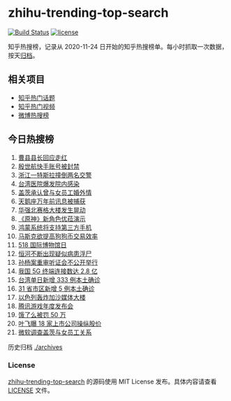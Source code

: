 # zhihu-trending-top-search

[![Build Status](https://github.com/justjavac/zhihu-trending-top-search/workflows/ci/badge.svg?branch=main)](https://github.com/justjavac/zhihu-trending-top-search/actions)
[![license](https://img.shields.io/github/license/justjavac/zhihu-trending-top-search)](https://github.com/justjavac/zhihu-trending-top-search/blob/main/LICENSE)

知乎热搜榜，记录从 2020-11-24 日开始的知乎热搜榜单。每小时抓取一次数据，按天[归档](./archives)。

## 相关项目

- [知乎热门话题](https://github.com/justjavac/zhihu-trending-hot-questions)
- [知乎热门视频](https://github.com/justjavac/zhihu-trending-hot-video)
- [微博热搜榜](https://github.com/justjavac/weibo-trending-hot-search)

## 今日热搜榜

<!-- BEGIN -->
<!-- 最后更新时间 Tue May 18 2021 21:21:32 GMT+0800 (China Standard Time) -->

1. [曹县县长回应走红](https://www.zhihu.com/search?q=曹县)
2. [殷世航快手账号被封禁](https://www.zhihu.com/search?q=殷世航)
3. [浙江一特斯拉撞倒两名交警](https://www.zhihu.com/search?q=特斯拉)
4. [台湾医院爆发院内感染](https://www.zhihu.com/search?q=台湾疫情)
5. [盖茨承认曾与女员工婚外情](https://www.zhihu.com/search?q=比尔盖茨)
6. [天鹅座万年前讯息被捕获](https://www.zhihu.com/search?q=天鹅座)
7. [华强北赛格大楼发生晃动](https://www.zhihu.com/search?q=华强北)
8. [《原神》新角色优菈演示](https://www.zhihu.com/search?q=原神)
9. [鸿蒙系统将支持第三方手机](https://www.zhihu.com/search?q=鸿蒙系统)
10. [马斯克欲提高狗狗币交易效率](https://www.zhihu.com/search?q=马斯克)
11. [518 国际博物馆日](https://www.zhihu.com/search?q=博物馆日)
12. [恒河不断出现疑似病患浮尸](https://www.zhihu.com/search?q=恒河)
13. [孙杨案重审听证会不公开举行](https://www.zhihu.com/search?q=孙杨)
14. [我国 5G 终端连接数达 2.8 亿](https://www.zhihu.com/search?q=5g)
15. [台湾单日新增 333 例本土确诊](https://www.zhihu.com/search?q=台湾疫情)
16. [31 省市区新增 5 例本土确诊](https://www.zhihu.com/search?q=31省市区新增)
17. [以色列轰炸加沙媒体大楼](https://www.zhihu.com/search?q=以色列)
18. [腾讯游戏年度发布会](https://www.zhihu.com/search?q=腾讯游戏)
19. [饿了么被罚 50 万](https://www.zhihu.com/search?q=饿了么)
20. [叶飞曝 18 家上市公司操纵股价](https://www.zhihu.com/search?q=叶飞)
21. [微软调查盖茨与女员工关系](https://www.zhihu.com/search?q=比尔盖茨)

<!-- END -->

历史归档 [./archives](./archives)

### License

[zhihu-trending-top-search](https://github.com/justjavac/zhihu-trending-top-search)
的源码使用 MIT License 发布。具体内容请查看 [LICENSE](./LICENSE) 文件。
